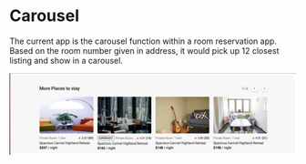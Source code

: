 # Carousel

The current app is the carousel function within a room reservation app.  Based on the room number given in address, it would pick up 12 closest listing and show in a carousel.

<img src="/carousel.png">